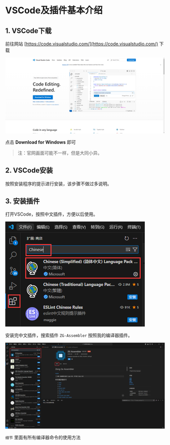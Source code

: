 # VSCode及插件基本介绍

## 1. VSCode下载

前往网站 [https://code.visualstudio.com/](https://code.visualstudio.com/) 下载

![VSCode 官网](./Image/1-1.png)

点击 **Download for Windows** 即可

> 注：官网画面可能不一样，但是大同小异。

## 2. VSCode安装

按照安装程序的提示进行安装，该步骤不做过多说明。

## 3. 安装插件

打开VSCode，按照中文插件，方便以后使用。

![中文插件](./Image/1-2.png)

安装完中文插件，搜索插件 `ZG-Assembler` 按照我的编译器插件。

![ZG-Assembler插件](./Image/1-3.png)

`细节` 里面有所有编译器命令的使用方法